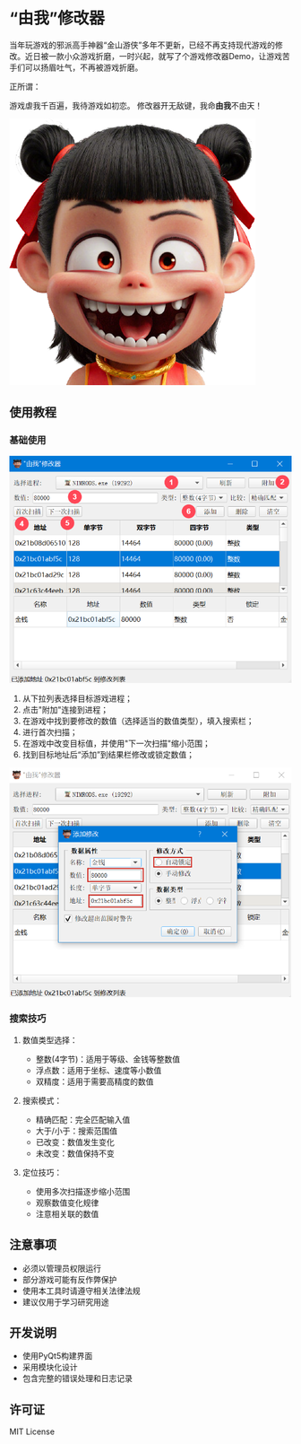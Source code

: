 # “由我”修改器

当年玩游戏的邪派高手神器“金山游侠”多年不更新，已经不再支持现代游戏的修改。近日被一款小众游戏折磨，一时兴起，就写了个游戏修改器Demo，让游戏苦手们可以扬眉吐气，不再被游戏折磨。

正所谓：

游戏虐我千百遍，我待游戏如初恋。
修改器开无敌键，我命**由我**不由天！

![nezha](./image/nezha.png)



## 使用教程

### 基础使用

![image-20250222232307974](./image/image-20250222232307974.png)

1. 从下拉列表选择目标游戏进程；
2. 点击"附加"连接到进程；
3. 在游戏中找到要修改的数值（选择适当的数值类型），填入搜索栏；
4. 进行首次扫描；
5. 在游戏中改变目标值，并使用"下一次扫描"缩小范围；
6. 找到目标地址后“添加”到结果栏修改或锁定数值；

![image-20250222232741668](./image/image-20250222232741668.png)

### 搜索技巧

1. 数值类型选择：
   - 整数(4字节)：适用于等级、金钱等整数值
   - 浮点数：适用于坐标、速度等小数值
   - 双精度：适用于需要高精度的数值

2. 搜索模式：
   - 精确匹配：完全匹配输入值
   - 大于/小于：搜索范围值
   - 已改变：数值发生变化
   - 未改变：数值保持不变

3. 定位技巧：
   - 使用多次扫描逐步缩小范围
   - 观察数值变化规律
   - 注意相关联的数值

## 注意事项

- 必须以管理员权限运行
- 部分游戏可能有反作弊保护
- 使用本工具时请遵守相关法律法规
- 建议仅用于学习研究用途

## 开发说明

- 使用PyQt5构建界面
- 采用模块化设计
- 包含完整的错误处理和日志记录

## 许可证

MIT License